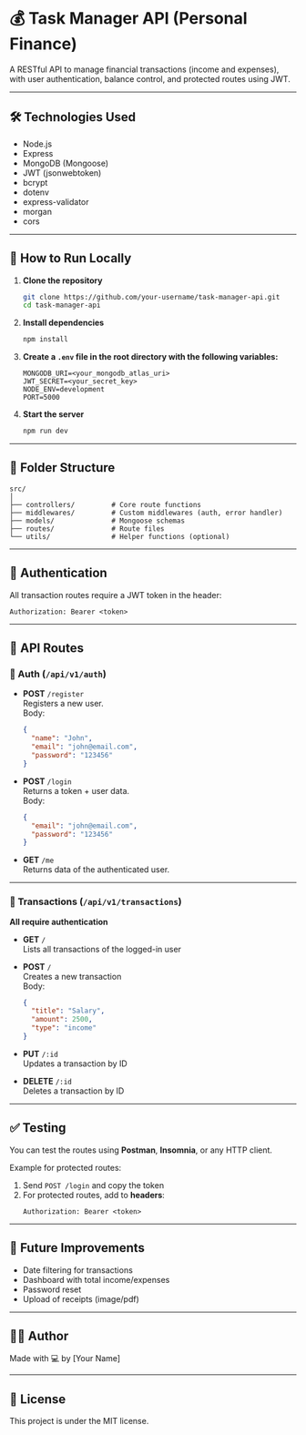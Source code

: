 # 💰 Task Manager API (Personal Finance)

A RESTful API to manage financial transactions (income and expenses), with user authentication, balance control, and protected routes using JWT.

---

## 🛠️ Technologies Used

- Node.js
- Express
- MongoDB (Mongoose)
- JWT (jsonwebtoken)
- bcrypt
- dotenv
- express-validator
- morgan
- cors

---

## 🚀 How to Run Locally

1. **Clone the repository**  
   ```bash
   git clone https://github.com/your-username/task-manager-api.git
   cd task-manager-api
   ```

2. **Install dependencies**  
   ```bash
   npm install
   ```

3. **Create a `.env` file in the root directory with the following variables:**

   ```env
   MONGODB_URI=<your_mongodb_atlas_uri>
   JWT_SECRET=<your_secret_key>
   NODE_ENV=development
   PORT=5000
   ```

4. **Start the server**
   ```bash
   npm run dev
   ```

---

## 📂 Folder Structure

```
src/
│
├── controllers/         # Core route functions
├── middlewares/         # Custom middlewares (auth, error handler)
├── models/              # Mongoose schemas
├── routes/              # Route files
└── utils/               # Helper functions (optional)
```

---

## 🔐 Authentication

All transaction routes require a JWT token in the header:

```
Authorization: Bearer <token>
```

---

## 📌 API Routes

### 📁 Auth (`/api/v1/auth`)

- **POST** `/register`  
  Registers a new user.  
  Body:
  ```json
  {
    "name": "John",
    "email": "john@email.com",
    "password": "123456"
  }
  ```

- **POST** `/login`  
  Returns a token + user data.  
  Body:
  ```json
  {
    "email": "john@email.com",
    "password": "123456"
  }
  ```

- **GET** `/me`  
  Returns data of the authenticated user.

---

### 💸 Transactions (`/api/v1/transactions`)

**All require authentication**

- **GET** `/`  
  Lists all transactions of the logged-in user

- **POST** `/`  
  Creates a new transaction  
  Body:
  ```json
  {
    "title": "Salary",
    "amount": 2500,
    "type": "income"
  }
  ```

- **PUT** `/:id`  
  Updates a transaction by ID

- **DELETE** `/:id`  
  Deletes a transaction by ID

---

## ✅ Testing

You can test the routes using **Postman**, **Insomnia**, or any HTTP client.

Example for protected routes:
1. Send `POST /login` and copy the token
2. For protected routes, add to **headers**:
   ```
   Authorization: Bearer <token>
   ```

---

## 📌 Future Improvements

- Date filtering for transactions
- Dashboard with total income/expenses
- Password reset
- Upload of receipts (image/pdf)

---

## 🧑‍💻 Author

Made with 💻 by [Your Name]

---

## 📜 License

This project is under the MIT license.

